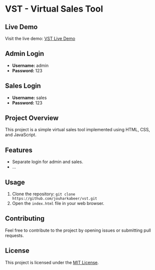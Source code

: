# VST - Virtual Sales Tool

## Live Demo
Visit the live demo: [VST Live Demo](https://jouharkabeer.github.io/vst/)

## Admin Login
- **Username:** admin
- **Password:** 123

## Sales Login
- **Username:** sales
- **Password:** 123

## Project Overview
This project is a simple virtual sales tool implemented using HTML, CSS, and JavaScript.

## Features
- Separate login for admin and sales.
- ...

## Usage
1. Clone the repository: `git clone https://github.com/jouharkabeer/vst.git`
2. Open the `index.html` file in your web browser.

## Contributing
Feel free to contribute to the project by opening issues or submitting pull requests.

## License
This project is licensed under the [MIT License](LICENSE).


